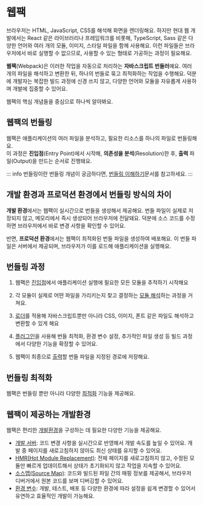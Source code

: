 # 웹팩

브라우저는 HTML, JavaScript, CSS를 해석해 화면을 렌더링해요. 하지만 현대 웹 개발에서는 React 같은 라이브러리나 프레임워크를 비롯해, TypeScript, Sass 같은 다양한 언어와 여러 개의 모듈, 이미지, 스타일 파일을 함께 사용해요. 이런 파일들은 브라우저에서 바로 실행할 수 없으므로, 사용할 수 있는 형태로 가공하는 과정이 필요해요.

**웹팩**(Webpack)은 이러한 작업을 자동으로 처리하는 **자바스크립트 번들러**예요. 여러 개의 파일을 해석하고 변환한 뒤, 하나의 번들로 묶고 최적화하는 작업을 수행해요. 덕분에 개발자는 복잡한 빌드 과정에 신경 쓰지 않고, 다양한 언어와 모듈을 자유롭게 사용하며 개발에 집중할 수 있어요.

웹팩의 핵심 개념들을 중심으로 하나씩 알아봐요.

## 웹팩의 번들링

웹팩은 애플리케이션의 여러 파일을 분석하고, 필요한 리소스를 하나의 파일로 번들링해요.<br />
이 과정은 **진입점**(Entry Point)에서 시작해, **의존성을 분석**(Resolution)한 후, **출력** 파일(Output)을 만드는 순서로 진행돼요.

::: info 번들링이란
번들링 개념이 궁금하다면, [번들링 이해하기](/knowledge/get-started.md)문서를 참고하세요.
:::

## 개발 환경과 프로덕션 환경에서 번들링 방식의 차이

**개발 환경**에서는 웹팩이 실시간으로 번들을 생성해서 제공해요.
번들 파일이 실제로 저장되지 않고, 메모리에서 즉시 생성되어 브라우저에 전달돼요.
덕분에 소스 코드를 수정하면 브라우저에서 바로 변경 사항을 확인할 수 있어요.

반면, **프로덕션 환경**에서는 웹팩이 최적화된 번들 파일을 생성하여 배포해요.
이 번들 파일은 서버에서 제공되며, 브라우저가 이를 로드해 애플리케이션을 실행해요.

## 번들링 과정

1. 웹팩은 [진입점](/knowledge/webpack/entry)에서 애플리케이션 실행에 필요한 모든 모듈을 추적하기 시작해요

2. 각 모듈이 실제로 어떤 파일을 가리키는지 찾고 결정하는 [모듈 해석](/knowledge/webpack/resolution)하는 과정을 거쳐요.

3. [로더](/knowledge/webpack/loader)를 적용해 자바스크립트뿐만 아니라 CSS, 이미지, 폰트 같은 파일도 해석하고 변환할 수 있게 해요

4. [플러그인](/knowledge/webpack/plugin)을 사용해 번들 최적화, 환경 변수 설정, 추가적인 파일 생성 등 빌드 과정에서 다양한 기능을 확장할 수 있어요.

5. 웹팩이 최종으로 [출력](/knowledge/webpack/output)할 번들 파일을 지정된 경로에 저장해요.

## 번들링 최적화

웹팩은 번들링 뿐만 아니라 다양한 [최적화](/knowledge/webpack/optimization) 기능을 제공해요.

## 웹팩이 제공하는 개발환경

웹팩은 편리한 [개발환경](/knowledge/webpack/dev/overview)을 구성하는 데 필요한 다양한 기능을 제공해요.

- [개발 서버](/knowledge/webpack/dev/dev-server): 코드 변경 사항을 실시간으로 반영해서 개발 속도를 높일 수 있어요. 개발 중 페이지를 새로고침하지 않아도 최신 상태를 유지할 수 있어요.
- [HMR(Hot Module Replacement)](/knowledge/webpack/dev/hmr): 전체 페이지를 새로고침하지 않고, 수정된 모듈만 빠르게 업데이트해서 상태가 초기화되지 않고 작업을 지속할 수 있어요.
- [소스맵(Source Map)](/knowledge/webpack/dev/source-map): 코드와 빌드된 파일 간의 매핑 정보를 제공해서, 브라우저 디버거에서 원본 코드를 보며 디버깅할 수 있어요.
- [환경 변수](/knowledge/webpack/dev/env-variable): 개발, 테스트, 배포 등 다양한 환경에 따라 설정을 쉽게 변경할 수 있어서 유연하고 효율적인 개발이 가능해요.
